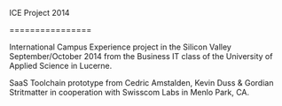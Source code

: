ICE Project 2014

================


International Campus Experience project in the Silicon Valley September/October 2014 from the Business IT class of the University of Applied Science in Lucerne. 

SaaS Toolchain prototype from Cedric Amstalden, Kevin Duss & Gordian Stritmatter in cooperation with Swisscom Labs in Menlo Park, CA.
